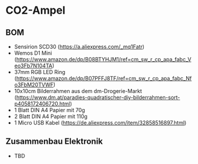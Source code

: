 # CO2-Ampel

## BOM

- Sensirion SCD30 (https://a.aliexpress.com/_mq1Fatr)
- Wemos D1 Mini (https://www.amazon.de/dp/B08BTYHJM1/ref=cm_sw_r_cp_apa_fabc_Veo3Fb7N104TA)
- 37mm RGB LED Ring (https://www.amazon.de/dp/B07PFFJ8TF/ref=cm_sw_r_cp_apa_fabc_Nfo3FbM20TVWF)
- 10x10cm Bilderrahmen aus dem dm-Drogerie-Markt (https://www.dm.at/paradies-quadratischer-diy-bilderrahmen-sort-p4058172406720.html)
- 1 Blatt DIN A4 Papier mit 70g
- 2 Blatt DIN A4 Papier mit 110g
- 1 Micro USB Kabel (https://de.aliexpress.com/item/32858516897.html)

## Zusammenbau Elektronik

- TBD
